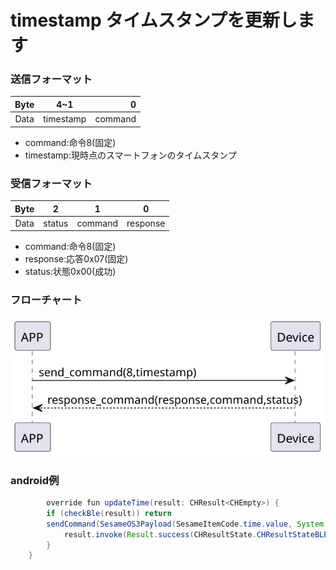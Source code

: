 # timestamp タイムスタンプを更新します

### 送信フォーマット

|  Byte  | 4~1|       0 |  
|:------:|:----:|--------:|
| Data   | timestamp| command |

- command:命令8(固定)
- timestamp:現時点のスマートフォンのタイムスタンプ


### 受信フォーマット

| Byte  |    2    |   1   |     0      |  
|:---:|:-------:|:-----:|:---------:|
| Data | status  | command |response   |
- command:命令8(固定)
- response:応答0x07(固定)
- status:状態0x00(成功)

### フローチャート
![icon](timestamp.svg)





### android例
``` java
        override fun updateTime(result: CHResult<CHEmpty>) {
        if (checkBle(result)) return
        sendCommand(SesameOS3Payload(SesameItemCode.time.value, System.currentTimeMillis().toUInt32ByteArray()), DeviceSegmentType.cipher) { res ->
            result.invoke(Result.success(CHResultState.CHResultStateBLE(CHEmpty())))
        }
    }
```

